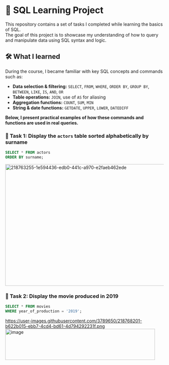 # 🧠 SQL Learning Project

This repository contains a set of tasks I completed while learning the basics of SQL.  
The goal of this project is to showcase my understanding of how to query and manipulate data using SQL syntax and logic.

## 🛠️ What I learned

During the course, I became familiar with key SQL concepts and commands such as:

- **Data selection & filtering:** `SELECT`, `FROM`, `WHERE`, `ORDER BY`, `GROUP BY`, `BETWEEN`, `LIKE`, `IS`, `AND`, `OR`
- **Table operations:** `JOIN`, use of `AS` for aliasing
- **Aggregation functions:** `COUNT`, `SUM`, `MIN`
- **String & date functions:** `GETDATE`, `UPPER`, `LOWER`, `DATEDIFF`

**Below, I present practical examples of how these commands and functions are used in real queries.**

### 🧾 Task 1: Display the `actors` table sorted alphabetically by surname

```sql
SELECT * FROM actors
ORDER BY surname;
```
<img width="806" height="387" alt="218763255-1e594436-edb0-441c-a970-e2faeb462ede" src="https://github.com/user-attachments/assets/76715233-4295-40da-965d-b47f5aec136b" />

### 🧾 Task 2: Display the movie produced in 2019

```sql
SELECT * FROM movies
WHERE year_of_production = '2019';
```
https://user-images.githubusercontent.com/3789650/218768201-b622b015-ebb7-4cd4-bd61-4d794292231f.png<img width="476" height="99" alt="image" src="https://github.com/user-attachments/assets/3c8429d8-748c-469e-a293-928185f17f45" />

